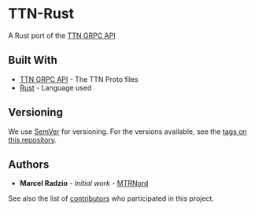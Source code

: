 # TTN-Rust

A Rust port of the [TTN GRPC API](https://github.com/TheThingsNetwork/api)

<!--## Getting Started

These instructions will get you a copy of the project up and running on your local machine for development and testing purposes. See deployment for notes on how to deploy the project on a live system.

### Prerequisites

What things you need to install the software and how to install them

```
Give examples
```

### Installing

A step by step series of examples that tell you how to get a development env running

Say what the step will be

```
Give the example
```

And repeat

```
until finished
```

End with an example of getting some data out of the system or using it for a little demo

## Running the tests

Explain how to run the automated tests for this system

### Break down into end to end tests

Explain what these tests test and why

```
Give an example
```

### And coding style tests

Explain what these tests test and why

```
Give an example
```

## Deployment

Add additional notes about how to deploy this on a live system
-->
## Built With

* [TTN GRPC API](https://github.com/TheThingsNetwork/api) - The TTN Proto files
* [Rust](https://www.rust-lang.org/) - Language used

<!--## Contributing

Please read [CONTRIBUTING.md](https://gist.github.com/PurpleBooth/b24679402957c63ec426) for details on our code of conduct, and the process for submitting pull requests to us.
-->

## Versioning

We use [SemVer](http://semver.org/) for versioning. For the versions available, see the [tags on this repository](https://github.com/your/project/tags). 

## Authors

* **Marcel Radzio** - *Initial work* - [MTRNord](https://github.com/MTRNord)

See also the list of [contributors](https://github.com/Nucleon-eV/TTN-Rust/contributors) who participated in this project.

<!--## License

This project is licensed under the License - see the [LICENSE.md](LICENSE.md) file for details
-->

<!--## Acknowledgments

* Hat tip to anyone whose code was used
* Inspiration
* etc
-->
